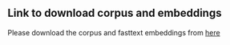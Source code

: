 ## Link to download corpus and embeddings

Please download the corpus and fasttext embeddings from [here](https://drive.google.com/drive/folders/1Oat1y9yGfYM7hIHcu6Nhm4SYwzwz3vj2?usp=sharing)

